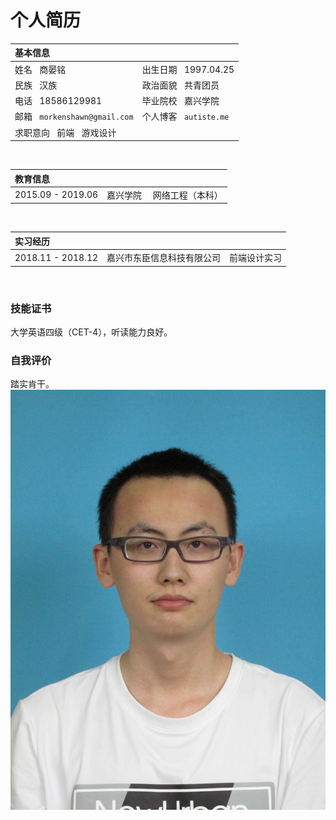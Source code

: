 # 个人简历 #

基本信息|&nbsp;
:-|:-
姓名 &nbsp; 商晏铭                  | 出生日期 &nbsp; 1997.04.25 
民族 &nbsp; 汉族                    | 政治面貌 &nbsp; 共青团员
电话 &nbsp; 18586129981             | 毕业院校 &nbsp; 嘉兴学院
邮箱 &nbsp; `morkenshawn@gmail.com` | 个人博客 &nbsp; `autiste.me`
求职意向 &nbsp;   前端  &nbsp; 游戏设计                  |   
<br />


教育信息| &nbsp;  |   &nbsp;
:-|:-:|-:
2015.09 -   2019.06 | 嘉兴学院 | &nbsp;网络工程（本科）
<br />


实习经历 | &nbsp; | &nbsp;
:-|:-:|-:
2018.11 - 2018.12 | 嘉兴市东臣信息科技有限公司 | 前端设计实习
<br />

### 技能证书 ###

大学英语四级（CET-4），听读能力良好。

### 自我评价 ###

踏实肯干。
![Image text](https://github.com/morken1997/resume/blob/master/sym.JPG)
